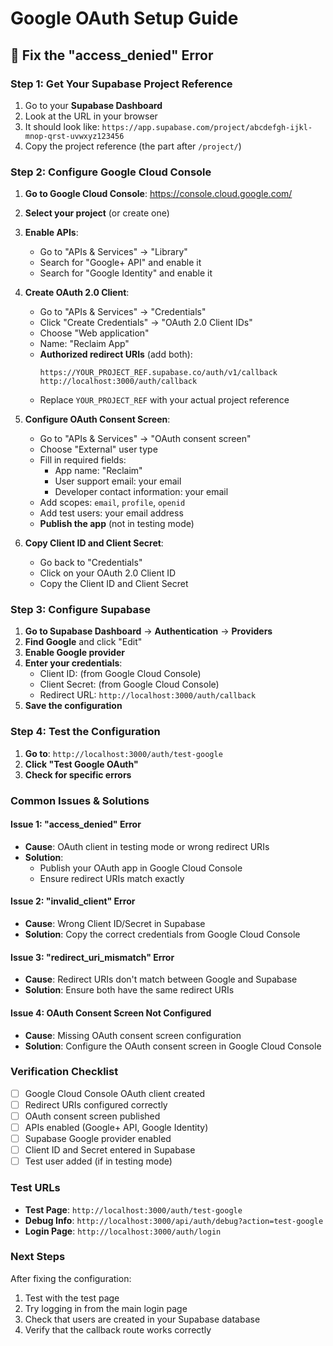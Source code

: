 # Google OAuth Setup Guide

## 🔧 Fix the "access_denied" Error

### Step 1: Get Your Supabase Project Reference

1. Go to your **Supabase Dashboard**
2. Look at the URL in your browser
3. It should look like: `https://app.supabase.com/project/abcdefgh-ijkl-mnop-qrst-uvwxyz123456`
4. Copy the project reference (the part after `/project/`)

### Step 2: Configure Google Cloud Console

1. **Go to Google Cloud Console**: https://console.cloud.google.com/
2. **Select your project** (or create one)
3. **Enable APIs**:
   - Go to "APIs & Services" → "Library"
   - Search for "Google+ API" and enable it
   - Search for "Google Identity" and enable it

4. **Create OAuth 2.0 Client**:
   - Go to "APIs & Services" → "Credentials"
   - Click "Create Credentials" → "OAuth 2.0 Client IDs"
   - Choose "Web application"
   - Name: "Reclaim App"
   - **Authorized redirect URIs** (add both):
     ```
     https://YOUR_PROJECT_REF.supabase.co/auth/v1/callback
     http://localhost:3000/auth/callback
     ```
   - Replace `YOUR_PROJECT_REF` with your actual project reference

5. **Configure OAuth Consent Screen**:
   - Go to "APIs & Services" → "OAuth consent screen"
   - Choose "External" user type
   - Fill in required fields:
     - App name: "Reclaim"
     - User support email: your email
     - Developer contact information: your email
   - Add scopes: `email`, `profile`, `openid`
   - Add test users: your email address
   - **Publish the app** (not in testing mode)

6. **Copy Client ID and Client Secret**:
   - Go back to "Credentials"
   - Click on your OAuth 2.0 Client ID
   - Copy the Client ID and Client Secret

### Step 3: Configure Supabase

1. **Go to Supabase Dashboard** → **Authentication** → **Providers**
2. **Find Google** and click "Edit"
3. **Enable Google provider**
4. **Enter your credentials**:
   - Client ID: (from Google Cloud Console)
   - Client Secret: (from Google Cloud Console)
   - Redirect URL: `http://localhost:3000/auth/callback`
5. **Save the configuration**

### Step 4: Test the Configuration

1. **Go to**: `http://localhost:3000/auth/test-google`
2. **Click "Test Google OAuth"**
3. **Check for specific errors**

### Common Issues & Solutions

#### Issue 1: "access_denied" Error
- **Cause**: OAuth client in testing mode or wrong redirect URIs
- **Solution**: 
  - Publish your OAuth app in Google Cloud Console
  - Ensure redirect URIs match exactly

#### Issue 2: "invalid_client" Error
- **Cause**: Wrong Client ID/Secret in Supabase
- **Solution**: Copy the correct credentials from Google Cloud Console

#### Issue 3: "redirect_uri_mismatch" Error
- **Cause**: Redirect URIs don't match between Google and Supabase
- **Solution**: Ensure both have the same redirect URIs

#### Issue 4: OAuth Consent Screen Not Configured
- **Cause**: Missing OAuth consent screen configuration
- **Solution**: Configure the OAuth consent screen in Google Cloud Console

### Verification Checklist

- [ ] Google Cloud Console OAuth client created
- [ ] Redirect URIs configured correctly
- [ ] OAuth consent screen published
- [ ] APIs enabled (Google+ API, Google Identity)
- [ ] Supabase Google provider enabled
- [ ] Client ID and Secret entered in Supabase
- [ ] Test user added (if in testing mode)

### Test URLs

- **Test Page**: `http://localhost:3000/auth/test-google`
- **Debug Info**: `http://localhost:3000/api/auth/debug?action=test-google`
- **Login Page**: `http://localhost:3000/auth/login`

### Next Steps

After fixing the configuration:
1. Test with the test page
2. Try logging in from the main login page
3. Check that users are created in your Supabase database
4. Verify that the callback route works correctly
